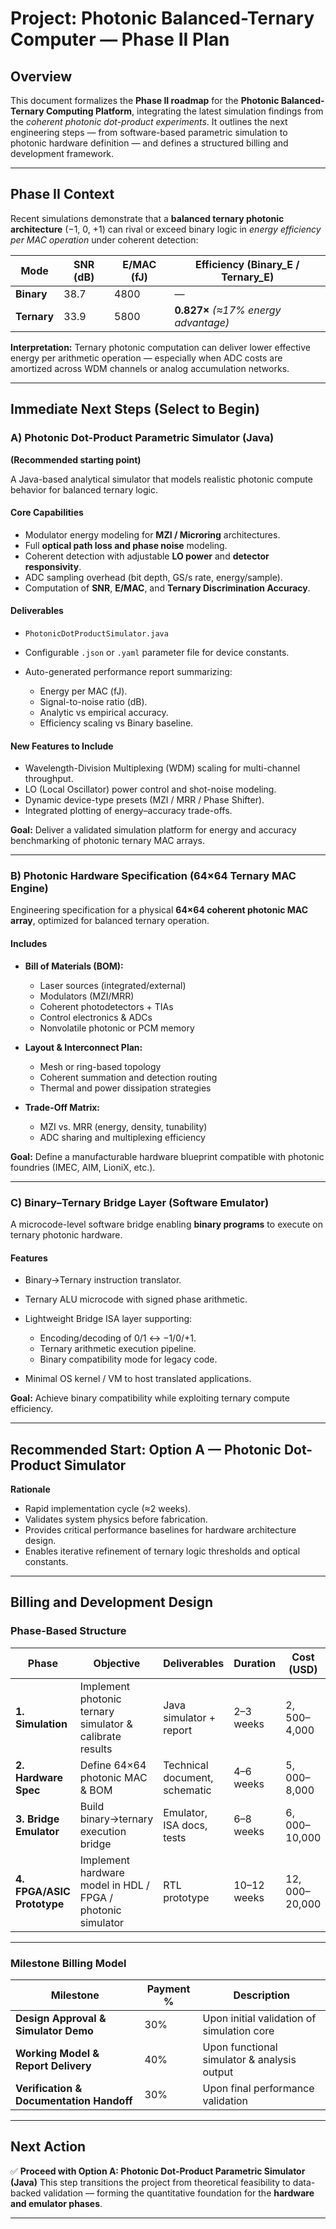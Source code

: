 # **Project: Photonic Balanced-Ternary Computer — Phase II Plan**

## **Overview**

This document formalizes the **Phase II roadmap** for the **Photonic Balanced-Ternary Computing Platform**, integrating the latest simulation findings from the *coherent photonic dot-product experiments*. It outlines the next engineering steps — from software-based parametric simulation to photonic hardware definition — and defines a structured billing and development framework.

---

## **Phase II Context**

Recent simulations demonstrate that a **balanced ternary photonic architecture** (−1, 0, +1) can rival or exceed binary logic in *energy efficiency per MAC operation* under coherent detection:

| Mode        | SNR (dB) | E/MAC (fJ) | Efficiency (Binary_E / Ternary_E)    |
| ----------- | -------- | ---------- | ------------------------------------ |
| **Binary**  | 38.7     | 4800       | —                                    |
| **Ternary** | 33.9     | 5800       | **0.827×** *(≈17% energy advantage)* |

**Interpretation:**
Ternary photonic computation can deliver lower effective energy per arithmetic operation — especially when ADC costs are amortized across WDM channels or analog accumulation networks.

---

## **Immediate Next Steps (Select to Begin)**

### **A) Photonic Dot-Product Parametric Simulator (Java)**

**(Recommended starting point)**

A Java-based analytical simulator that models realistic photonic compute behavior for balanced ternary logic.

#### **Core Capabilities**

* Modulator energy modeling for **MZI / Microring** architectures.
* Full **optical path loss and phase noise** modeling.
* Coherent detection with adjustable **LO power** and **detector responsivity**.
* ADC sampling overhead (bit depth, GS/s rate, energy/sample).
* Computation of **SNR**, **E/MAC**, and **Ternary Discrimination Accuracy**.

#### **Deliverables**

* `PhotonicDotProductSimulator.java`
* Configurable `.json` or `.yaml` parameter file for device constants.
* Auto-generated performance report summarizing:

  * Energy per MAC (fJ).
  * Signal-to-noise ratio (dB).
  * Analytic vs empirical accuracy.
  * Efficiency scaling vs Binary baseline.

#### **New Features to Include**

* Wavelength-Division Multiplexing (WDM) scaling for multi-channel throughput.
* LO (Local Oscillator) power control and shot-noise modeling.
* Dynamic device-type presets (MZI / MRR / Phase Shifter).
* Integrated plotting of energy–accuracy trade-offs.

**Goal:**
Deliver a validated simulation platform for energy and accuracy benchmarking of photonic ternary MAC arrays.

---

### **B) Photonic Hardware Specification (64×64 Ternary MAC Engine)**

Engineering specification for a physical **64×64 coherent photonic MAC array**, optimized for balanced ternary operation.

#### **Includes**

* **Bill of Materials (BOM):**

  * Laser sources (integrated/external)
  * Modulators (MZI/MRR)
  * Coherent photodetectors + TIAs
  * Control electronics & ADCs
  * Nonvolatile photonic or PCM memory
* **Layout & Interconnect Plan:**

  * Mesh or ring-based topology
  * Coherent summation and detection routing
  * Thermal and power dissipation strategies
* **Trade-Off Matrix:**

  * MZI vs. MRR (energy, density, tunability)
  * ADC sharing and multiplexing efficiency

**Goal:**
Define a manufacturable hardware blueprint compatible with photonic foundries (IMEC, AIM, LioniX, etc.).

---

### **C) Binary–Ternary Bridge Layer (Software Emulator)**

A microcode-level software bridge enabling **binary programs** to execute on ternary photonic hardware.

#### **Features**

* Binary→Ternary instruction translator.
* Ternary ALU microcode with signed phase arithmetic.
* Lightweight Bridge ISA layer supporting:

  * Encoding/decoding of 0/1 ↔ −1/0/+1.
  * Ternary arithmetic execution pipeline.
  * Binary compatibility mode for legacy code.
* Minimal OS kernel / VM to host translated applications.

**Goal:**
Achieve binary compatibility while exploiting ternary compute efficiency.

---

## **Recommended Start: Option A — Photonic Dot-Product Simulator**

**Rationale**

* Rapid implementation cycle (≈2 weeks).
* Validates system physics before fabrication.
* Provides critical performance baselines for hardware architecture design.
* Enables iterative refinement of ternary logic thresholds and optical constants.

---

## **Billing and Development Design**

### **Phase-Based Structure**

| **Phase**                  | **Objective**                                               | **Deliverables**              | **Duration** | **Cost (USD)**  |
| -------------------------- | ----------------------------------------------------------- | ----------------------------- | ------------ | --------------- |
| **1. Simulation**          | Implement photonic ternary simulator & calibrate results    | Java simulator + report       | 2–3 weeks    | $2,500–$4,000   |
| **2. Hardware Spec**       | Define 64×64 photonic MAC & BOM                             | Technical document, schematic | 4–6 weeks    | $5,000–$8,000   |
| **3. Bridge Emulator**     | Build binary→ternary execution bridge                       | Emulator, ISA docs, tests     | 6–8 weeks    | $6,000–$10,000  |
| **4. FPGA/ASIC Prototype** | Implement hardware model in HDL / FPGA / photonic simulator | RTL prototype                 | 10–12 weeks  | $12,000–$20,000 |

---

### **Milestone Billing Model**

| **Milestone**                            | **Payment %** | **Description**                             |
| ---------------------------------------- | ------------- | ------------------------------------------- |
| **Design Approval & Simulator Demo**     | 30%           | Upon initial validation of simulation core  |
| **Working Model & Report Delivery**      | 40%           | Upon functional simulator & analysis output |
| **Verification & Documentation Handoff** | 30%           | Upon final performance validation           |

---

## **Next Action**

✅ **Proceed with Option A: Photonic Dot-Product Parametric Simulator (Java)**
This step transitions the project from theoretical feasibility to data-backed validation — forming the quantitative foundation for the **hardware and emulator phases**.

---